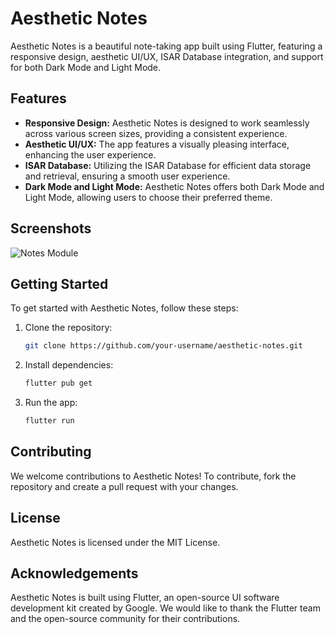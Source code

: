 # Aesthetic Notes

Aesthetic Notes is a beautiful note-taking app built using Flutter, featuring a responsive design, aesthetic UI/UX, ISAR Database integration, and support for both Dark Mode and Light Mode.

## Features

- **Responsive Design:** Aesthetic Notes is designed to work seamlessly across various screen sizes, providing a consistent experience.
- **Aesthetic UI/UX:** The app features a visually pleasing interface, enhancing the user experience.
- **ISAR Database:** Utilizing the ISAR Database for efficient data storage and retrieval, ensuring a smooth user experience.
- **Dark Mode and Light Mode:** Aesthetic Notes offers both Dark Mode and Light Mode, allowing users to choose their preferred theme.

## Screenshots

![Notes Module](https://github.com/Shlok-Resist/AestheticNotes/assets/60575417/6e4b2274-433d-4909-98dd-6fce323cf697)


## Getting Started

To get started with Aesthetic Notes, follow these steps:

1. Clone the repository:

   ```sh
   git clone https://github.com/your-username/aesthetic-notes.git

2. Install dependencies:

   ```sh
   flutter pub get

3. Run the app:

   ```sh
   flutter run

## Contributing

We welcome contributions to Aesthetic Notes! To contribute, fork the repository and create a pull request with your changes.

## License

Aesthetic Notes is licensed under the MIT License.

## Acknowledgements

Aesthetic Notes is built using Flutter, an open-source UI software development kit created by Google. We would like to thank the Flutter team and the open-source community for their contributions.
